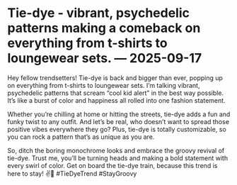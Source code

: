 # Tie-dye - vibrant, psychedelic patterns making a comeback on everything from t-shirts to loungewear sets. — 2025-09-17

Hey fellow trendsetters! Tie-dye is back and bigger than ever, popping up on everything from t-shirts to loungewear sets. I’m talking vibrant, psychedelic patterns that scream “cool kid alert” in the best way possible. It’s like a burst of color and happiness all rolled into one fashion statement.

Whether you’re chilling at home or hitting the streets, tie-dye adds a fun and funky twist to any outfit. And let’s be real, who doesn’t want to spread those positive vibes everywhere they go? Plus, tie-dye is totally customizable, so you can rock a pattern that’s as unique as you are.

So, ditch the boring monochrome looks and embrace the groovy revival of tie-dye. Trust me, you’ll be turning heads and making a bold statement with every swirl of color. Get on board the tie-dye train, because this trend is here to stay! ✌️🌈 #TieDyeTrend #StayGroovy